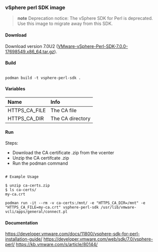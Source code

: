 ### vSphere perl SDK image

> **note** Deprecation notice: The vSphere SDK for Perl is deprecated.
> Use this image to migrate away from this SDK.

#### Download

Download version 7.0U2 ([VMware-vSphere-Perl-SDK-7.0.0-17698549.x86_64.tar.gz](https://developer.vmware.com/web/sdk/7.0/vsphere-perl)).

#### Build

``` shell

podman build -t vsphere-perl-sdk .

```

#### Variables

| Name          | Info             |
|:------------- |:---------------- |
| HTTPS_CA_FILE | The CA file      |
| HTTPS_CA_DIR  | The CA directory |

#### Run

Steps:
- Download the CA certificate .zip from the vcenter
- Unzip the CA certifcate .zip
- Run the podman command

``` shell

# Example Usage

$ unzip ca-certs.zip
$ ls ca-certs/
my-ca.crt

podman run -it --rm -v ca-certs:/mnt/ -e "HTTPS_CA_DIR=/mnt" -e "HTTPS_CA_FILE=my-ca.crt" vsphere-perl-sdk /usr/lib/vmware-vcli/apps/general/connect.pl

```

#### Documentation

https://developer.vmware.com/docs/11800/vsphere-sdk-for-perl-installation-guide/
https://developer.vmware.com/web/sdk/7.0/vsphere-perl/
https://kb.vmware.com/s/article/80144/
